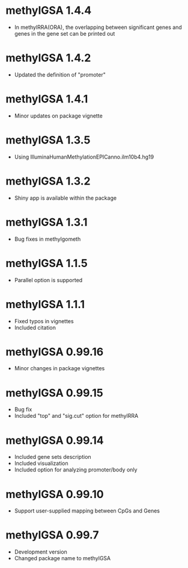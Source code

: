 # methylGSA 1.4.4
* In methylRRA(ORA), the overlapping between significant 
genes and genes in the gene set can be printed out

# methylGSA 1.4.2
* Updated the definition of "promoter"

# methylGSA 1.4.1
* Minor updates on package vignette

# methylGSA 1.3.5
* Using IlluminaHumanMethylationEPICanno.ilm10b4.hg19

# methylGSA 1.3.2
* Shiny app is available within the package

# methylGSA 1.3.1
* Bug fixes in methylgometh

# methylGSA 1.1.5
* Parallel option is supported

# methylGSA 1.1.1
* Fixed typos in vignettes
* Included citation

# methylGSA 0.99.16
* Minor changes in package vignettes

# methylGSA 0.99.15
* Bug fix
* Included "top" and "sig.cut" option for methylRRA

# methylGSA 0.99.14
* Included gene sets description
* Included visualization
* Included option for analyzing promoter/body only

# methylGSA 0.99.10 
* Support user-supplied mapping between CpGs and Genes

# methylGSA 0.99.7  
* Development version   
* Changed package name to methylGSA
